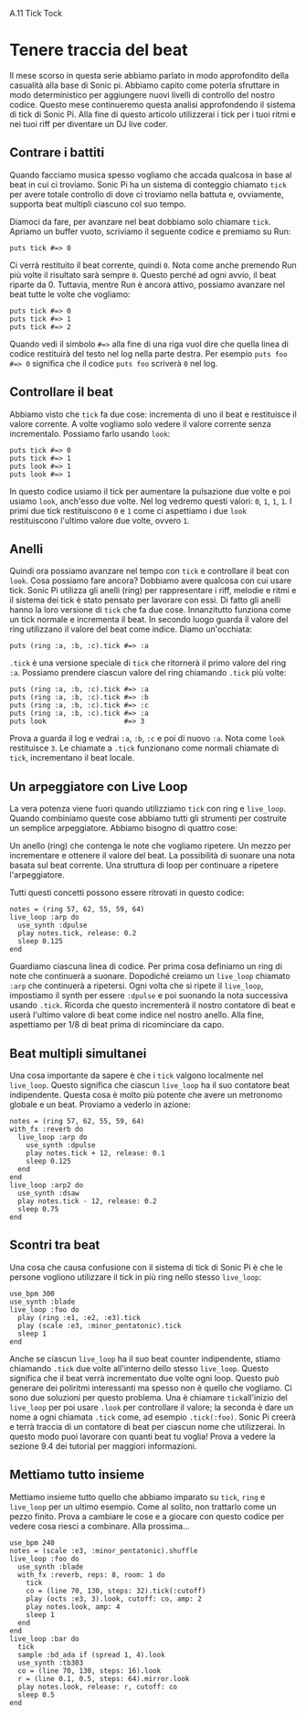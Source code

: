 A.11 Tick Tock

# Tenere traccia del beat

Il mese scorso in questa serie abbiamo parlato in modo approfondito della casualità alla base di Sonic pi. Abbiamo capito come poterla sfruttare in modo deterministico per aggiungere nuovi livelli di controllo del nostro codice. Questo mese continueremo questa analisi approfondendo il sistema di tick di Sonic Pi. Alla fine di questo articolo utilizzerai i tick per i tuoi ritmi e nei tuoi riff per diventare un DJ live coder.

## Contrare i battiti

Quando facciamo musica spesso vogliamo che accada qualcosa in base al beat in cui ci troviamo. Sonic Pi ha un sistema di conteggio chiamato `tick` per avere totale controllo di dove ci troviamo nella battuta e, ovviamente, supporta beat multipli ciascuno col suo tempo.

Diamoci da fare, per avanzare nel beat dobbiamo solo chiamare `tick`. Apriamo un buffer vuoto, scriviamo il seguente codice e premiamo su Run:

```
puts tick #=> 0
```

Ci verrà restituito il beat corrente, quindi `0`. Nota come anche premendo Run più volte il risultato sarà sempre `0`. Questo perché ad ogni avvio, il beat riparte da 0. Tuttavia, mentre Run è ancora attivo, possiamo avanzare nel beat tutte le volte che vogliamo:

```
puts tick #=> 0
puts tick #=> 1
puts tick #=> 2
```

Quando vedi il simbolo `#=>` alla fine di una riga vuol dire che quella linea di codice restituirà del testo nel log nella parte destra. Per esempio `puts foo #=> 0` significa che il codice `puts foo` scriverà `0` nel log.

## Controllare il beat

Abbiamo visto che `tick` fa due cose: incrementa di uno il beat e restituisce il valore corrente. A volte vogliamo solo vedere il valore corrente senza incrementalo. Possiamo farlo usando `look`:

```
puts tick #=> 0
puts tick #=> 1
puts look #=> 1
puts look #=> 1
```

In questo codice usiamo il tick per aumentare la pulsazione due volte e poi usiamo `look`, anch'esso due volte. Nel log vedremo questi valori:  `0`, `1`, `1`, `1`. I primi due tick restituiscono `0` e `1` come ci aspettiamo i due `look` restituiscono l'ultimo valore due volte, ovvero `1`.


## Anelli

Quindi ora possiamo avanzare nel tempo con `tick` e controllare il beat con `look`. Cosa possiamo fare ancora? Dobbiamo avere qualcosa con cui usare tick. Sonic Pi utilizza gli anelli (ring) per rappresentare i riff, melodie e ritmi e il sistema dei tick è stato pensato per lavorare con essi. Di fatto gli anelli hanno la loro versione di `tick` che fa due cose. Innanzitutto funziona come un tick normale e incrementa il beat. In secondo luogo guarda il valore del ring utilizzano il valore del beat come indice. Diamo un'occhiata:

```
puts (ring :a, :b, :c).tick #=> :a
```

`.tick` è una versione speciale di `tick` che ritornerà il primo valore del ring `:a`. Possiamo prendere ciascun valore del ring chiamando `.tick` più volte:

```
puts (ring :a, :b, :c).tick #=> :a
puts (ring :a, :b, :c).tick #=> :b
puts (ring :a, :b, :c).tick #=> :c
puts (ring :a, :b, :c).tick #=> :a
puts look                   #=> 3
```

Prova a guarda il log e vedrai `:a`, `:b`, `:c` e poi di nuovo `:a`. Nota come `look` restituisce `3`. Le chiamate a `.tick` funzionano come normali chiamate di `tick`, incrementano il beat locale.


## Un arpeggiatore con Live Loop

La vera potenza viene fuori quando utilizziamo `tick` con ring e `live_loop`. Quando combiniamo queste cose abbiamo tutti gli strumenti per costruite un semplice arpeggiatore. Abbiamo bisogno di quattro cose:

Un anello (ring) che contenga le note che vogliamo ripetere.
Un mezzo per incrementare e ottenere il valore del beat.
La possibilità di suonare una nota basata sul beat corrente.
Una struttura di loop per continuare a ripetere l'arpeggiatore.

Tutti questi concetti possono essere ritrovati in questo codice:

```
notes = (ring 57, 62, 55, 59, 64)
live_loop :arp do
  use_synth :dpulse
  play notes.tick, release: 0.2
  sleep 0.125
end
```

Guardiamo ciascuna linea di codice. Per prima cosa definiamo un ring di note che continuerà a suonare. Dopodiché creiamo un `live_loop` chiamato `:arp` che continuerà a ripetersi. Ogni volta che si ripete il `live_loop`, impostiamo il synth per essere `:dpulse` e poi suonando la nota successiva usando `.tick`. Ricorda che questo incrementerà il nostro contatore di beat e userà l'ultimo valore di beat come indice nel nostro anello. Alla fine, aspettiamo per 1/8 di beat prima di ricominciare da capo.

## Beat multipli simultanei

Una cosa importante da sapere è che i `tick` valgono localmente nel `live_loop`. Questo significa che ciascun `live_loop` ha il suo contatore beat indipendente. Questa cosa è molto più potente che avere un metronomo globale e un beat. Proviamo a vederlo in azione:

```
notes = (ring 57, 62, 55, 59, 64)
with_fx :reverb do
  live_loop :arp do
    use_synth :dpulse
    play notes.tick + 12, release: 0.1
    sleep 0.125
  end
end
live_loop :arp2 do
  use_synth :dsaw
  play notes.tick - 12, release: 0.2
  sleep 0.75
end
```

## Scontri tra beat

Una cosa che causa confusione con il sistema di tick di Sonic Pi è che le persone vogliono utilizzare il tick in più ring nello stesso `live_loop`:

```
use_bpm 300
use_synth :blade
live_loop :foo do
  play (ring :e1, :e2, :e3).tick
  play (scale :e3, :minor_pentatonic).tick
  sleep 1
end
```

Anche se ciascun `live_loop` ha il suo beat counter indipendente, stiamo chiamando `.tick` due volte all'interno dello stesso `live_loop`. Questo significa che il beat verrà incrementato due volte ogni loop. Questo può generare dei poliritmi interessanti ma spesso non è quello che vogliamo. Ci sono due soluzioni per questo problema. Una è chiamare `tick`all'inizio del `live_loop` per poi usare `.look` per controllare il valore; la seconda è dare un nome a ogni chiamata `.tick` come, ad esempio `.tick(:foo)`. Sonic Pi creerà e terrà traccia di un contatore di beat per ciascun nome che utilizzerai. In questo modo puoi lavorare con quanti beat tu voglia! Prova a vedere la sezione 9.4 dei tutorial per maggiori informazioni.

## Mettiamo tutto insieme

Mettiamo insieme tutto quello che abbiamo imparato su `tick`, `ring` e `live_loop` per un ultimo esempio. Come al solito, non trattarlo come un pezzo finito. Prova a cambiare le cose e a giocare con questo codice per vedere cosa riesci a combinare. Alla prossima...

```
use_bpm 240
notes = (scale :e3, :minor_pentatonic).shuffle
live_loop :foo do
  use_synth :blade
  with_fx :reverb, reps: 8, room: 1 do
    tick
    co = (line 70, 130, steps: 32).tick(:cutoff)
    play (octs :e3, 3).look, cutoff: co, amp: 2
    play notes.look, amp: 4
    sleep 1
  end
end
live_loop :bar do
  tick
  sample :bd_ada if (spread 1, 4).look
  use_synth :tb303
  co = (line 70, 130, steps: 16).look
  r = (line 0.1, 0.5, steps: 64).mirror.look
  play notes.look, release: r, cutoff: co
  sleep 0.5
end
```
